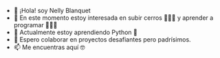 - 👋  ¡Hola! soy Nelly Blanquet
- 👀  En este momento estoy interesada en subir cerros 🧗🏽‍♀️ y aprender a programar 👩🏽‍💻
- 🌱  Actualmente estoy aprendiendo Python 🐍
- 💞️  Espero colaborar en proyectos desafiantes pero padrísimos.
- 📫  Me encuentras aquí 🤓

<!---
PatriciaBlanquet/PatriciaBlanquet is a ✨ special ✨ repository because its `README.md` (this file) appears on your GitHub profile.
You can click the Preview link to take a look at your changes.
--->
